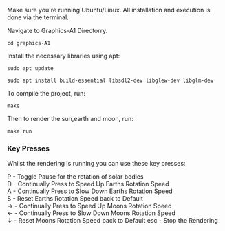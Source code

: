 Make sure you're running Ubuntu/Linux. All installation and execution is done via the terminal.

Navigate to Graphics-A1 Directorry.

```
cd graphics-A1
```

Install the necessary libraries using apt:

```
sudo apt update
```

```
sudo apt install build-essential libsdl2-dev libglew-dev libglm-dev
```

To compile the project, run:

```
make
```

Then to render the sun,earth and moon, run:

```
make run
```

### Key Presses

Whilst the rendering is running you can use these key presses:

P - Toggle Pause for the rotation of solar bodies  
D - Continually Press to Speed Up Earths Rotation Speed  
A - Continually Press to Slow Down Earths Rotation Speed  
S - Reset Earths Rotation Speed back to Default  
→ - Continually Press to Speed Up Moons Rotation Speed  
← - Continually Press to Slow Down Moons Rotation Speed  
↓ - Reset Moons Rotation Speed back to Default
esc - Stop the Rendering
